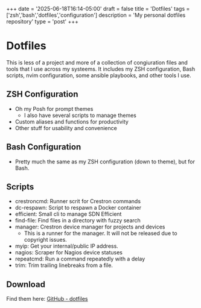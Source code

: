 +++
date = '2025-06-18T16:14-05:00'
draft = false
title = 'Dotfiles'
tags = ['zsh','bash','dotfiles','configuration']
description = 'My personal dotfiles repository'
type = 'post'
+++

# Dotfiles
This is less of a project and more of a collection of congiuration files and tools that I use across my systeems. 
It includes my ZSH configuration, Bash scripts, nvim configuration, some ansible playbooks, and other tools I use. 

## ZSH Configuration
- Oh my Posh for prompt themes 
  - I also have several scripts to manage themes
- Custom aliases and functions for productivity 
- Other stuff for usability and convenience

## Bash Configuration
- Pretty much the same as my ZSH configuration (down to theme), but for Bash. 

## Scripts
- crestroncmd: Runner scrit for Crestron commands
- dc-respawn: Script to respawn a Docker container
- efficient: Small cli to manage SDN Efficient
- find-file: Find files in a directory with fuzzy search
- manager: Crestron device manager for projects and devices 
  - This is a runner for the manager. It will not be released due to copyright issues. 
- myip: Get your internal/public IP address.
- nagios: Scraper for Nagios device statuses
- repeatcmd: Run a command repeatedly with a delay
- trim: Trim trailing linebreaks from a file.

## Download
Find them here: [GitHub - dotfiles](https://www.github.com/LordHerdier/dotfiles)
